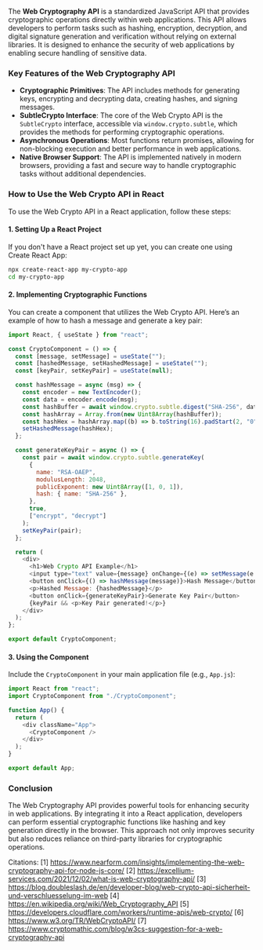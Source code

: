 The **Web Cryptography API** is a standardized JavaScript API that provides cryptographic operations directly within web
applications. This API allows developers to perform tasks such as hashing, encryption, decryption, and digital signature
generation and verification without relying on external libraries. It is designed to enhance the security of web applications
by enabling secure handling of sensitive data.

### Key Features of the Web Cryptography API

- **Cryptographic Primitives**: The API includes methods for generating keys, encrypting and decrypting data, creating
  hashes, and signing messages.
- **SubtleCrypto Interface**: The core of the Web Crypto API is the `SubtleCrypto` interface, accessible via
  `window.crypto.subtle`, which provides the methods for performing cryptographic operations.
- **Asynchronous Operations**: Most functions return promises, allowing for non-blocking execution and better performance in
  web applications.
- **Native Browser Support**: The API is implemented natively in modern browsers, providing a fast and secure way to handle
  cryptographic tasks without additional dependencies.

### How to Use the Web Crypto API in React

To use the Web Crypto API in a React application, follow these steps:

#### 1. Setting Up a React Project

If you don't have a React project set up yet, you can create one using Create React App:

```bash
npx create-react-app my-crypto-app
cd my-crypto-app
```

#### 2. Implementing Cryptographic Functions

You can create a component that utilizes the Web Crypto API. Here’s an example of how to hash a message and generate a key
pair:

```javascript
import React, { useState } from "react";

const CryptoComponent = () => {
  const [message, setMessage] = useState("");
  const [hashedMessage, setHashedMessage] = useState("");
  const [keyPair, setKeyPair] = useState(null);

  const hashMessage = async (msg) => {
    const encoder = new TextEncoder();
    const data = encoder.encode(msg);
    const hashBuffer = await window.crypto.subtle.digest("SHA-256", data);
    const hashArray = Array.from(new Uint8Array(hashBuffer));
    const hashHex = hashArray.map((b) => b.toString(16).padStart(2, "0")).join("");
    setHashedMessage(hashHex);
  };

  const generateKeyPair = async () => {
    const pair = await window.crypto.subtle.generateKey(
      {
        name: "RSA-OAEP",
        modulusLength: 2048,
        publicExponent: new Uint8Array([1, 0, 1]),
        hash: { name: "SHA-256" },
      },
      true,
      ["encrypt", "decrypt"]
    );
    setKeyPair(pair);
  };

  return (
    <div>
      <h1>Web Crypto API Example</h1>
      <input type="text" value={message} onChange={(e) => setMessage(e.target.value)} placeholder="Enter message to hash" />
      <button onClick={() => hashMessage(message)}>Hash Message</button>
      <p>Hashed Message: {hashedMessage}</p>
      <button onClick={generateKeyPair}>Generate Key Pair</button>
      {keyPair && <p>Key Pair generated!</p>}
    </div>
  );
};

export default CryptoComponent;
```

#### 3. Using the Component

Include the `CryptoComponent` in your main application file (e.g., `App.js`):

```javascript
import React from "react";
import CryptoComponent from "./CryptoComponent";

function App() {
  return (
    <div className="App">
      <CryptoComponent />
    </div>
  );
}

export default App;
```

### Conclusion

The Web Cryptography API provides powerful tools for enhancing security in web applications. By integrating it into a React
application, developers can perform essential cryptographic functions like hashing and key generation directly in the
browser. This approach not only improves security but also reduces reliance on third-party libraries for cryptographic
operations.

Citations: [1] https://www.nearform.com/insights/implementing-the-web-cryptography-api-for-node-js-core/ [2]
https://excellium-services.com/2021/12/02/what-is-web-cryptography-api/ [3]
https://blog.doubleslash.de/en/developer-blog/web-crypto-api-sicherheit-und-verschluesselung-im-web [4]
https://en.wikipedia.org/wiki/Web_Cryptography_API [5] https://developers.cloudflare.com/workers/runtime-apis/web-crypto/ [6]
https://www.w3.org/TR/WebCryptoAPI/ [7] https://www.cryptomathic.com/blog/w3cs-suggestion-for-a-web-cryptography-api
